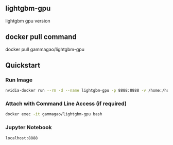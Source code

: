 ## lightgbm-gpu
lightgbm gpu version

## docker pull command
docker pull gammagao/lightgbm-gpu  

## Quickstart

### Run Image

```sh
nvidia-docker run --rm -d --name lightgbm-gpu -p 8888:8888 -v /home:/home gammagao/lightgbm-gpu
```

### Attach with Command Line Access (if required)

```sh
docker exec -it gammagao/lightgbm-gpu bash
```

### Jupyter Notebook

```sh
localhost:8888
```
